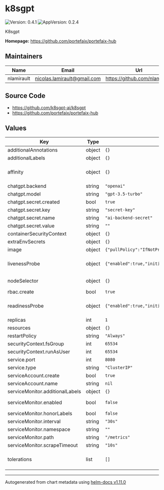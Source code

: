 # k8sgpt

![Version: 0.4.1](https://img.shields.io/badge/Version-0.4.1-informational?style=flat-square) ![AppVersion: 0.2.4](https://img.shields.io/badge/AppVersion-0.2.4-informational?style=flat-square)

K8sgpt

**Homepage:** <https://github.com/portefaix/portefaix-hub>

## Maintainers

| Name | Email | Url |
| ---- | ------ | --- |
| nlamirault | <nicolas.lamirault@gmail.com> | <https://github.com/nlamirault> |

## Source Code

* <https://github.com/k8sgpt-ai/k8sgpt>
* <https://github.com/portefaix/portefaix-hub>

## Values

| Key | Type | Default | Description |
|-----|------|---------|-------------|
| additionalAnnotations | object | `{}` | Additional annotations to add to all resources |
| additionalLabels | object | `{}` | Additional labels to add to all resources |
| affinity | object | `{}` | Affinity for pod assignment Ref: https://kubernetes.io/docs/concepts/configuration/assign-pod-node/#affinity-and-anti-affinity |
| chatgpt.backend | string | `"openai"` |  |
| chatgpt.model | string | `"gpt-3.5-turbo"` |  |
| chatgpt.secret.created | bool | `true` |  |
| chatgpt.secret.key | string | `"secret-key"` |  |
| chatgpt.secret.name | string | `"ai-backend-secret"` |  |
| chatgpt.secret.value | string | `""` |  |
| containerSecurityContext | object | `{}` |  |
| extraEnvSecrets | object | `{}` |  |
| image | object | `{"pullPolicy":"IfNotPresent","pullSecrets":null,"repository":"ghcr.io/k8sgpt-ai/k8sgpt","tag":"v0.2.4"}` | Docker image |
| livenessProbe | object | `{"enabled":true,"initialDelaySeconds":0,"path":"/healthz","timeoutSeconds":1}` | Configure Kubernetes liveness probe. Ref: https://kubernetes.io/docs/tasks/configure-pod-container/configure-liveness-readiness-probes/ |
| nodeSelector | object | `{}` | Node labels for pod assignment Ref: https://kubernetes.io/docs/user-guide/node-selection/ |
| rbac.create | bool | `true` | Specifies whether RBAC resources should be created |
| readinessProbe | object | `{"enabled":true,"initialDelaySeconds":0,"path":"/healthz","periodSeconds":10,"successThreshold":1,"timeoutSeconds":1}` | Configure Kubernetes readiness probe. Ref: https://kubernetes.io/docs/tasks/configure-pod-container/configure-liveness-readiness-probes/ |
| replicas | int | `1` | Number of instance |
| resources | object | `{}` | Container resources: requests and limits for CPU, Memory |
| restartPolicy | string | `"Always"` |  |
| securityContext.fsGroup | int | `65534` |  |
| securityContext.runAsUser | int | `65534` |  |
| service.port | int | `8080` |  |
| service.type | string | `"ClusterIP"` |  |
| serviceAccount.create | bool | `true` | Specifies whether a ServiceAccount should be created |
| serviceAccount.name | string | `nil` |  |
| serviceMonitor.additionalLabels | object | `{}` | Add custom labels to the ServiceMonitor resource |
| serviceMonitor.enabled | bool | `false` | Enable this if you're using https://github.com/coreos/prometheus-operator |
| serviceMonitor.honorLabels | bool | `false` |  |
| serviceMonitor.interval | string | `"30s"` | Fallback to the prometheus default unless specified |
| serviceMonitor.namespace | string | `""` | Namespace to deploy the ServiceMonitor |
| serviceMonitor.path | string | `"/metrics"` | Path to scrape metrics |
| serviceMonitor.scrapeTimeout | string | `"10s"` | Timeout for scrape metrics request |
| tolerations | list | `[]` | Tolerations for pod assignment Ref: https://kubernetes.io/docs/concepts/configuration/taint-and-toleration/ |

----------------------------------------------
Autogenerated from chart metadata using [helm-docs v1.11.0](https://github.com/norwoodj/helm-docs/releases/v1.11.0)
